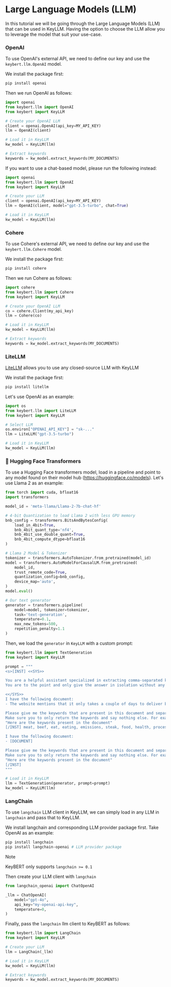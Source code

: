 # Large Language Models (LLM)
In this tutorial we will be going through the Large Language Models (LLM) that can be used in KeyLLM.
Having the option to choose the LLM allow you to leverage the model that suit your use-case.

### **OpenAI**
To use OpenAI's external API, we need to define our key and use the `keybert.llm.OpenAI` model.

We install the package first:

```bash
pip install openai
```

Then we run OpenAI as follows:

```python
import openai
from keybert.llm import OpenAI
from keybert import KeyLLM

# Create your OpenAI LLM
client = openai.OpenAI(api_key=MY_API_KEY)
llm = OpenAI(client)

# Load it in KeyLLM
kw_model = KeyLLM(llm)

# Extract keywords
keywords = kw_model.extract_keywords(MY_DOCUMENTS)
```

If you want to use a chat-based model, please run the following instead:

```python
import openai
from keybert.llm import OpenAI
from keybert import KeyLLM

# Create your LLM
client = openai.OpenAI(api_key=MY_API_KEY)
llm = OpenAI(client, model="gpt-3.5-turbo", chat=True)

# Load it in KeyLLM
kw_model = KeyLLM(llm)
```

### **Cohere**
To use Cohere's external API, we need to define our key and use the `keybert.llm.Cohere` model.

We install the package first:

```bash
pip install cohere
```

Then we run Cohere as follows:


```python
import cohere
from keybert.llm import Cohere
from keybert import KeyLLM

# Create your OpenAI LLM
co = cohere.Client(my_api_key)
llm = Cohere(co)

# Load it in KeyLLM
kw_model = KeyLLM(llm)

# Extract keywords
keywords = kw_model.extract_keywords(MY_DOCUMENTS)
```

### **LiteLLM**
[LiteLLM](https://github.com/BerriAI/litellm) allows you to use any closed-source LLM with KeyLLM

We install the package first:

```bash
pip install litellm
```


Let's use OpenAI as an example:

```python
import os
from keybert.llm import LiteLLM
from keybert import KeyLLM

# Select LLM
os.environ["OPENAI_API_KEY"] = "sk-..."
llm = LiteLLM("gpt-3.5-turbo")

# Load it in KeyLLM
kw_model = KeyLLM(llm)
```

### 🤗 **Hugging Face Transformers**
To use a Hugging Face transformers model, load in a pipeline and point
to any model found on their model hub (https://huggingface.co/models). Let's use Llama 2 as an example:

```python
from torch import cuda, bfloat16
import transformers

model_id = 'meta-llama/Llama-2-7b-chat-hf'

# 4-bit Quantization to load Llama 2 with less GPU memory
bnb_config = transformers.BitsAndBytesConfig(
    load_in_4bit=True,
    bnb_4bit_quant_type='nf4',
    bnb_4bit_use_double_quant=True,
    bnb_4bit_compute_dtype=bfloat16
)

# Llama 2 Model & Tokenizer
tokenizer = transformers.AutoTokenizer.from_pretrained(model_id)
model = transformers.AutoModelForCausalLM.from_pretrained(
    model_id,
    trust_remote_code=True,
    quantization_config=bnb_config,
    device_map='auto',
)
model.eval()

# Our text generator
generator = transformers.pipeline(
    model=model, tokenizer=tokenizer,
    task='text-generation',
    temperature=0.1,
    max_new_tokens=500,
    repetition_penalty=1.1
)
```

Then, we load the `generator` in `KeyLLM` with a custom prompt:

```python
from keybert.llm import TextGeneration
from keybert import KeyLLM

prompt = """
<s>[INST] <<SYS>>

You are a helpful assistant specialized in extracting comma-separated keywords.
You are to the point and only give the answer in isolation without any chat-based fluff.

<</SYS>>
I have the following document:
- The website mentions that it only takes a couple of days to deliver but I still have not received mine.

Please give me the keywords that are present in this document and separate them with commas.
Make sure you to only return the keywords and say nothing else. For example, don't say:
"Here are the keywords present in the document"
[/INST] meat, beef, eat, eating, emissions, steak, food, health, processed, chicken [INST]

I have the following document:
- [DOCUMENT]

Please give me the keywords that are present in this document and separate them with commas.
Make sure you to only return the keywords and say nothing else. For example, don't say:
"Here are the keywords present in the document"
[/INST]
"""

# Load it in KeyLLM
llm = TextGeneration(generator, prompt=prompt)
kw_model = KeyLLM(llm)
```

### **LangChain**

To use `langchain` LLM client in KeyLLM, we can simply load in any LLM in `langchain` and pass that to KeyLLM.

We install langchain and corresponding LLM provider package first. Take OpenAI as an example:

```bash
pip install langchain
pip install langchain-openai # LLM provider package
```
> [!NOTE]
> KeyBERT only supports `langchain >= 0.1`


Then create your LLM client with `langchain`


```python
from langchain_openai import ChatOpenAI

_llm = ChatOpenAI(
    model="gpt-4o",
    api_key="my-openai-api-key",
    temperature=0,
)
```

Finally, pass the `langchain` llm client to KeyBERT as follows:

```python
from keybert.llm import LangChain
from keybert import KeyLLM

# Create your LLM
llm = LangChain(_llm)

# Load it in KeyLLM
kw_model = KeyLLM(llm)

# Extract keywords
keywords = kw_model.extract_keywords(MY_DOCUMENTS)
```
